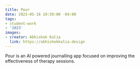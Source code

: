 ```yaml
---
title: Pour
date: 2023-05-16 19:59:00 -04:00
tags:
- student-work
- '2023'
images:
- creator: Abhishek Kalia
  link: https://abhishekkalia.design
---
```


Pour is an AI powered journalling app focused on improving the effectiveness of therapy sessions.